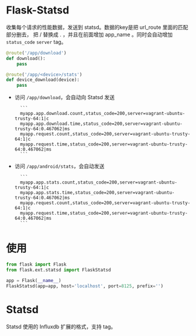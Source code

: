 # Flask-Statsd
收集每个请求的性能数据，发送到 statsd。数据的key是把 url_route 里面的匹配部分删去，
把 / 替换成 . ，并且在前面增加 app_name 。同时会自动增加 `status_code` `server`
tag。

```python
@route('/app/download')
def download():
    pass

@route('/app/<device>/stats')
def device_download(device):
    pass
```

* 访问 `/app/download`，会自动向 Statsd 发送 

        ```
        myapp.app.download.count,status_code=200,server=vagrant-ubuntu-trusty-64:1|c
        myapp.app.download.time,status_code=200,server=vagrant-ubuntu-trusty-64:0.467062|ms
        myapp.request.count,status_code=200,server=vagrant-ubuntu-trusty-64:1|c
        myapp.request.time,status_code=200,server=vagrant-ubuntu-trusty-64:0.467062|ms
        ```

* 访问 `/app/android/stats`，会自动发送

        ```
        myapp.app.stats.count,status_code=200,server=vagrant-ubuntu-trusty-64:1|c
        myapp.app.stats.time,status_code=200,server=vagrant-ubuntu-trusty-64:0.467062|ms
        myapp.request.count,status_code=200,server=vagrant-ubuntu-trusty-64:1|c
        myapp.request.time,status_code=200,server=vagrant-ubuntu-trusty-64:0.467062|ms
        ```


# 使用
```python
from flask import Flask
from flask.ext.statsd import FlaskStatsd

app = Flask(__name__)
FlaskStatsd(app=app, host='localhost', port=8125, prefix='')

```

# Statsd
Statsd 使用的 Influxdb 扩展的格式，支持 tag。
